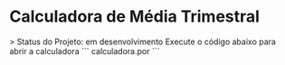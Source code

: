 <h1> Calculadora de Média Trimestral </h1>
> Status do Projeto: em desenvolvimento
Execute o código abaixo para abrir a calculadora
```
calculadora.por
```
